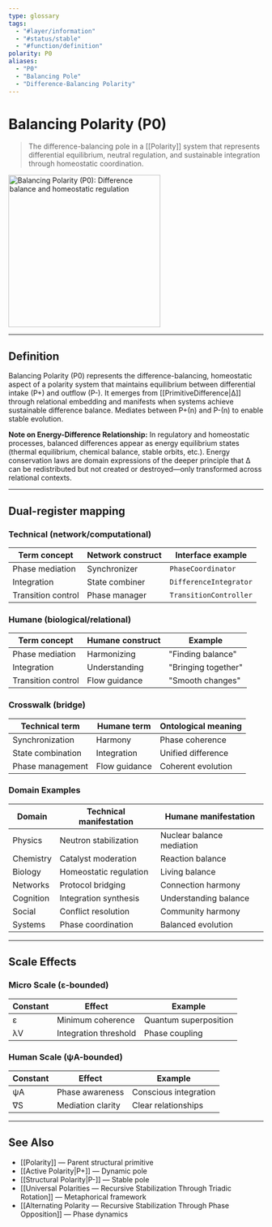 ```yaml
---
type: glossary
tags:
  - "#layer/information"
  - "#status/stable"
  - "#function/definition"
polarity: P0
aliases:
  - "P0"
  - "Balancing Pole"
  - "Difference-Balancing Polarity"
---
```


# Balancing Polarity (P0)

> The difference-balancing pole in a [[Polarity]] system that represents differential equilibrium, neutral regulation, and sustainable integration through homeostatic coordination.

<img src="../../90 - Assets/polarity0.png" alt="Balancing Polarity (P0): Difference balance and homeostatic regulation" width="300"/>

---

## Definition

Balancing Polarity (P0) represents the difference-balancing, homeostatic aspect of a polarity system that maintains equilibrium between differential intake (P+) and outflow (P-). It emerges from [[PrimitiveDifference|∆]] through relational embedding and manifests when systems achieve sustainable difference balance. Mediates between P+(n) and P-(n) to enable stable evolution.

**Note on Energy-Difference Relationship:** In regulatory and homeostatic processes, balanced differences appear as energy equilibrium states (thermal equilibrium, chemical balance, stable orbits, etc.). Energy conservation laws are domain expressions of the deeper principle that ∆ can be redistributed but not created or destroyed—only transformed across relational contexts.

---

## Dual-register mapping

### Technical (network/computational)

| Term concept | Network construct | Interface example |
|-------------|------------------|-------------------|
| Phase mediation | Synchronizer | `PhaseCoordinator` |
| Integration | State combiner | `DifferenceIntegrator` |
| Transition control | Phase manager | `TransitionController` |

### Humane (biological/relational)

| Term concept | Humane construct | Example |
|-------------|------------------|----------|
| Phase mediation | Harmonizing | "Finding balance" |
| Integration | Understanding | "Bringing together" |
| Transition control | Flow guidance | "Smooth changes" |

### Crosswalk (bridge)

| Technical term | Humane term | Ontological meaning |
|---------------|-------------|-------------------|
| Synchronization | Harmony | Phase coherence |
| State combination | Integration | Unified difference |
| Phase management | Flow guidance | Coherent evolution |

### Domain Examples

| Domain | Technical manifestation | Humane manifestation |
|--------|------------------------|---------------------|
| Physics | Neutron stabilization | Nuclear balance mediation |
| Chemistry | Catalyst moderation | Reaction balance |
| Biology | Homeostatic regulation | Living balance |
| Networks | Protocol bridging | Connection harmony |
| Cognition | Integration synthesis | Understanding balance |
| Social | Conflict resolution | Community harmony |
| Systems | Phase coordination | Balanced evolution |

---

## Scale Effects

### Micro Scale (ε-bounded)

| Constant | Effect | Example |
|----------|--------|---------|
| ε | Minimum coherence | Quantum superposition |
| λV | Integration threshold | Phase coupling |

### Human Scale (ψA-bounded)

| Constant | Effect | Example |
|----------|--------|---------|
| ψA | Phase awareness | Conscious integration |
| ∇S | Mediation clarity | Clear relationships |

---

## See Also

- [[Polarity]] — Parent structural primitive
- [[Active Polarity|P+]] — Dynamic pole
- [[Structural Polarity|P-]] — Stable pole
- [[Universal Polarities — Recursive Stabilization Through Triadic Rotation]] — Metaphorical framework
- [[Alternating Polarity — Recursive Stabilization Through Phase Opposition]] — Phase dynamics
